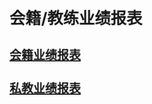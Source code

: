 # 会籍/教练业绩报表

## [会籍业绩报表](../hui-ji-jing-li-chang-yong-cao-zuo/hui-ji-ye-ji-bao-biao.md)

## [私教业绩报表](../jiao-lian-jing-li-chang-yong-cao-zuo/si-jiao-ye-ji-bao-biao.md)


